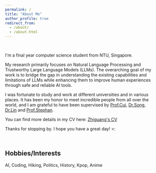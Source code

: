 ```yaml
---
permalink: /
title: "About Me"
author_profile: true
redirect_from: 
  - /about/
  - /about.html
---
```

<br />

I'm a final year computer science student from NTU, Singapore. 

My research primarily focuses on Natural Language Processing and Trustworthy Large Language Models (LLMs). The overarching goal of my work is to bridge the gap in understanding the existing capabilities and limitations of LLMs while enhancing them to improve human experiences through safe and reliable AI tools.

I was fortunate to study and work at different universities and in various places. It has been my honor to meet incredible people from all over the world, and I am grateful to have been supervised by [Prof.Cui](https://i.cs.hku.hk/~heming/), [Dr.Song](https://sites.google.com/view/yutingsong/home), [Dr.Lin](https://thomaslin1990.github.io) and [Prof.Stephan](https://ambientintelligence.aalto.fi/team_stephan.php).

You can find more details in my CV here: [Zhiguang's CV](../assets/CV.pdf)

Thanks for stopping by. I hope you have a great day! <:


<br />

Hobbies/Interests
------


AI, Coding, Hiking, Politics, History, Kpop, Anime
